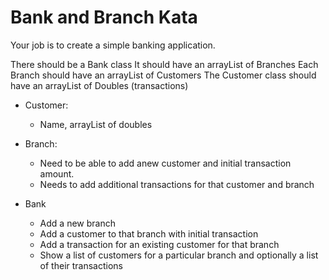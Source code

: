 # Bank and Branch Kata

Your job is to create a simple banking application.

There should be a Bank class
It should have an arrayList of Branches
Each Branch should have an arrayList of Customers
The Customer class should have an arrayList of Doubles (transactions)

* Customer:
  * Name, arrayList of doubles

* Branch:
  * Need to be able to add anew customer and initial transaction amount.
  * Needs to add additional transactions for that customer and branch

* Bank
  * Add a new branch
  * Add a customer to that branch with initial transaction
  * Add a transaction for an existing customer for that branch
  * Show a list of customers for a particular branch and optionally a list of their transactions


